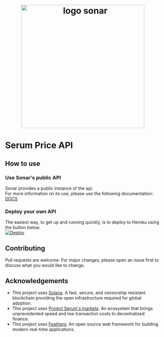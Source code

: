 <h1 align="center">
  <br>
   <img width="400" src="https://sonar.watch/logos/sonar/sonar_logo_black.png" alt="logo sonar"/>
  <br>
</h1>

# Serum Price API

## How to use

### Use Sonar's public API
Sonar provides a public instance of the api.<br>
For more information on its use, please use the following documentation: [DOCS](http://docs.price-api.sonar.watch/)

### Deploy your own API
The easiest way, to get up and running quickly, is to deploy to Heroku using the button below.<br>
[![Deploy](https://www.herokucdn.com/deploy/button.svg)](https://heroku.com/deploy)

## Contributing
Pull requests are welcome. For major changes, please open an issue first to discuss what you would like to change.

## Acknowledgements
* This project uses [Solana](https://solana.com/). A fast, secure, and censorship resistant blockchain providing the open infrastructure required for global adoption.
* This project uses [Project Serum's markets](https://projectserum.com/). An ecosystem that brings unprecedented speed and low transaction costs to decentralized finance.
* This project uses [Feathers](http://feathersjs.com). An open source web framework for building modern real-time applications.
